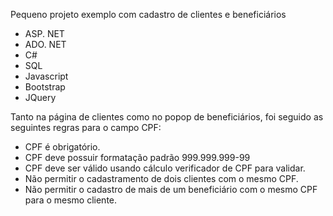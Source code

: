 Pequeno projeto exemplo com cadastro de clientes e beneficiários
- ASP. NET
- ADO. NET
- C#
- SQL
- Javascript
- Bootstrap
- JQuery


Tanto na página de clientes como no popop de beneficiários, foi seguido as seguintes regras para o campo CPF:
  - CPF é obrigatório.
  - CPF deve possuir formatação padrão 999.999.999-99
  - CPF deve ser válido usando cálculo verificador de CPF para validar.
  - Não permitir o cadastramento de dois clientes com o mesmo CPF.
  - Não permitir o cadastro de mais de um beneficiário com o mesmo CPF para o mesmo cliente.
